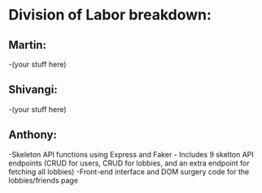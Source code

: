 # Division of Labor breakdown:

## Martin:
-(your stuff here)

## Shivangi:
-(your stuff here)

## Anthony:
-Skeleton API functions using Express and Faker
    - Includes 9 skelton API endpoints (CRUD for users, CRUD for lobbies, and an extra endpoint for fetching all lobbies)
-Front-end interface and DOM surgery code for the lobbies/friends page